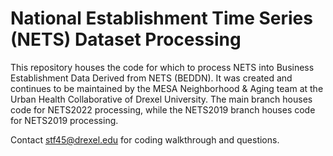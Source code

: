 # National Establishment Time Series (NETS) Dataset Processing
This repository houses the code for which to process NETS into Business Establishment Data Derived from NETS (BEDDN). It was created and continues to be maintained by the MESA Neighborhood & Aging team at the Urban Health Collaborative of Drexel University. The main branch houses code for NETS2022 processing, while the NETS2019 branch houses code for NETS2019 processing.

Contact stf45@drexel.edu for coding walkthrough and questions.
